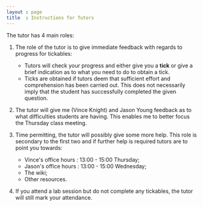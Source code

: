 ```yaml
---
layout : page
title  : Instructions for Tutors
---
```


The tutor has 4 main roles:

01. The role of the tutor is to give immediate feedback with regards to progress for tickables:

    - Tutors will check your progress and either give you a __tick__ or give a brief indication as to what you need to do to obtain a tick.
    - Ticks are obtained if tutors deem that sufficient effort and comprehension has been carried out. This does not necessarily imply that the student has successfully completed the given question.

02. The tutor will give me (Vince Knight) and Jason Young feedback as to what difficulties students are having. This enables me to better focus the Thursday class meeting.

03. Time permitting, the tutor will possibly give some more help. This role is secondary to the first two and if further help is required tutors are to point you towards:

    - Vince's office hours : 13:00 - 15:00 Thursday;
    - Jason's office hours : 13:00 - 15:00 Wednesday;
    - The wiki;
    - Other resources.

04. If you attend a lab session but do not complete any tickables, the tutor will still mark your attendance.
